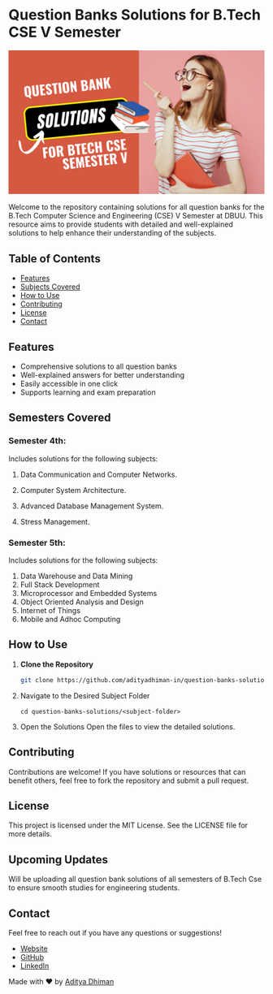 # Question Banks Solutions for B.Tech CSE V Semester

![image](questionBank.png)

Welcome to the repository containing solutions for all question banks for the B.Tech Computer Science and Engineering (CSE) V Semester at DBUU. This resource aims to provide students with detailed and well-explained solutions to help enhance their understanding of the subjects.

## Table of Contents

- [Features](#features)
- [Subjects Covered](#subjects-covered)
- [How to Use](#how-to-use)
- [Contributing](#contributing)
- [License](#license)
- [Contact](#contact)

## Features

- Comprehensive solutions to all question banks
- Well-explained answers for better understanding
- Easily accessible in one click
- Supports learning and exam preparation

## Semesters Covered

### Semester 4th:

Includes solutions for the following subjects:

1. Data Communication and Computer Networks.

2. Computer System Architecture.

3. Advanced Database Management System.

4. Stress Management.

### Semester 5th:

Includes solutions for the following subjects:

1. Data Warehouse and Data Mining
2. Full Stack Development
3. Microprocessor and Embedded Systems
4. Object Oriented Analysis and Design
5. Internet of Things
6. Mobile and Adhoc Computing

## How to Use

1. **Clone the Repository**
   ```bash
   git clone https://github.com/adityadhiman-in/question-banks-solutions.git
   ```
2. Navigate to the Desired Subject Folder
   ```
   cd question-banks-solutions/<subject-folder>
   ```
3. Open the Solutions Open the files to view the detailed solutions.

## Contributing

Contributions are welcome! If you have solutions or resources that can benefit others, feel free to fork the repository and submit a pull request.

## License

This project is licensed under the MIT License. See the LICENSE file for more details.

## Upcoming Updates

Will be uploading all question bank solutions of all semesters of B.Tech Cse to ensure smooth studies for engineering students.

## Contact

Feel free to reach out if you have any questions or suggestions!

- [Website](https://adityadhiman.in)
- [GitHub](https://github.com/adityadhiman-in)
- [LinkedIn](https://www.linkedin.com/in/adityadhiman-in)

Made with ❤️ by [Aditya Dhiman](https://adityadhiman.in)
